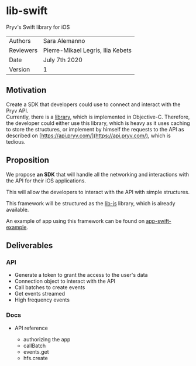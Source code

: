# lib-swift
Pryv's Swift library for iOS


|         |                       |
| ------- | --------------------- |
| Authors | Sara Alemanno |
| Reviewers | Pierre-Mikael Legris, Ilia Kebets |
| Date    | July 7th 2020 |
| Version | 1                  |

## Motivation

Create a SDK that developers could use to connect and interact with the Pryv API.  
Currently, there is a [library](https://github.com/pryv/lib-cocoa), which is implemented in Objective-C. Therefore, the developer could either use this library, which is heavy as it uses caching to store the structures, or implement by himself the requests to the API as described on [https://api.pryv.com/](https://api.pryv.com/), which is tedious. 

## Proposition

We propose **an SDK** that will handle all the networking and interactions with the API for their iOS applications.  
  
This will allow the developers to interact with the API with simple structures.   
  
This framework will be structured as the [lib-js](https://github.com/pryv/lib-js) library, which is already available.  
  
An example of app using this framework can be found on [app-swift-example](https://github.com/pryv/app-swift-example).
  
## Deliverables

### API

- Generate a token to grant the access to the user's data
- Connection object to interact with the API
- Call batches to create events 
- Get events streamed 
- High frequency events

### Docs

- API reference

  - authorizing the app 
  - callBatch
  - events.get
  - hfs.create
